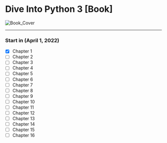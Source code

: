 # Dive Into Python 3 [Book]

![Book_Cover](https://diveintopython3.net/i/cover.jpg)

--------------------------
### Start in (April 1, 2022)

- [x] Chapter 1
- [ ] Chapter 2
- [ ] Chapter 3
- [ ] Chapter 4
- [ ] Chapter 5
- [ ] Chapter 6
- [ ] Chapter 7
- [ ] Chapter 8
- [ ] Chapter 9
- [ ] Chapter 10
- [ ] Chapter 11
- [ ] Chapter 12
- [ ] Chapter 13
- [ ] Chapter 14
- [ ] Chapter 15
- [ ] Chapter 16

